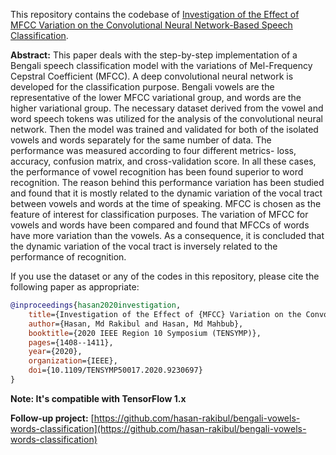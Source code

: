This repository contains the codebase of [Investigation of the Effect of MFCC Variation on the Convolutional Neural Network-Based Speech Classification](https://doi.org/10.1109/TENSYMP50017.2020.9230697).

**Abstract:** This paper deals with the step-by-step implementation of a Bengali speech classification model with the variations of Mel-Frequency Cepstral Coefficient (MFCC). A deep convolutional neural network is developed for the classification purpose. Bengali vowels are the representative of the lower MFCC variational group, and words are the higher variational group. The necessary dataset derived from the vowel and word speech tokens was utilized for the analysis of the convolutional neural network. Then the model was trained and validated for both of the isolated vowels and words separately for the same number of data. The performance was measured according to four different metrics- loss, accuracy, confusion matrix, and cross-validation score. In all these cases, the performance of vowel recognition has been found superior to word recognition. The reason behind this performance variation has been studied and found that it is mostly related to the dynamic variation of the vocal tract between vowels and words at the time of speaking. MFCC is chosen as the feature of interest for classification purposes. The variation of MFCC for vowels and words have been compared and found that MFCCs of words have more variation than the vowels. As a consequence, it is concluded that the dynamic variation of the vocal tract is inversely related to the performance of recognition.

If you use the dataset or any of the codes in this repository, please cite the following paper as appropriate:
```bibtex
@inproceedings{hasan2020investigation,
    title={Investigation of the Effect of {MFCC} Variation on the Convolutional Neural Network-Based Speech Classification},
    author={Hasan, Md Rakibul and Hasan, Md Mahbub},
    booktitle={2020 IEEE Region 10 Symposium (TENSYMP)},
    pages={1408--1411},
    year={2020},
    organization={IEEE},
    doi={10.1109/TENSYMP50017.2020.9230697}
}
```

**Note: It's compatible with TensorFlow 1.x**

**Follow-up project:** [https://github.com/hasan-rakibul/bengali-vowels-words-classification](https://github.com/hasan-rakibul/bengali-vowels-words-classification)